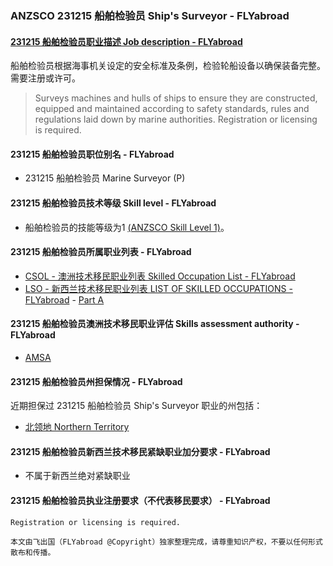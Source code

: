 ### ANZSCO 231215 船舶检验员 Ship's Surveyor - FLYabroad ###

####  [231215 船舶检验员职业描述 Job description - FLYabroad](http://www.flyabroadvisa.com/anzsco/2312.html#231215)

船舶检验员根据海事机关设定的安全标准及条例，检验轮船设备以确保装备完整。需要注册或许可。

> Surveys machines and hulls of ships to ensure they are constructed, equipped and maintained according to safety standards, rules and regulations laid down by marine authorities. Registration or licensing is required.

#### 231215 船舶检验员职位别名 - FLYabroad
 
- 231215 船舶检验员 Marine Surveyor (P)

#### 231215 船舶检验员技术等级 Skill level - FLYabroad

- 船舶检验员的技能等级为1 [(ANZSCO Skill Level 1)](http://www.flyabroadvisa.com/anzsco/)。

#### 231215 船舶检验员所属职业列表 - FLYabroad

- [CSOL - 澳洲技术移民职业列表 Skilled Occupation List - FLYabroad](http://www.flyabroadvisa.com/sol/)
- [LSO - 新西兰技术移民职业列表 LIST OF SKILLED OCCUPATIONS - FLYabroad](http://nz.flyabroadvisa.com/lso/) - [Part A](parta)

#### 231215 船舶检验员澳洲技术移民职业评估 Skills assessment authority - FLYabroad

- [AMSA](http://www.amsa.gov.au/)

#### 231215 船舶检验员州担保情况 - FLYabroad

近期担保过 231215 船舶检验员 Ship's Surveyor 职业的州包括：

- [北领地 Northern Territory](http://www.flyabroadvisa.com/zdb/nt.html)

#### 231215 船舶检验员新西兰技术移民紧缺职业加分要求 - FLYabroad

- 不属于新西兰绝对紧缺职业

#### 231215 船舶检验员执业注册要求（不代表移民要求） - FLYabroad

    Registration or licensing is required.

`本文由飞出国（FLYabroad @Copyright）独家整理完成，请尊重知识产权，不要以任何形式散布和传播。`